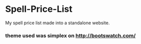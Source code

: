 # Spell-Price-List
My spell price list made into a standalone website.
### theme used was simplex on http://bootswatch.com/
